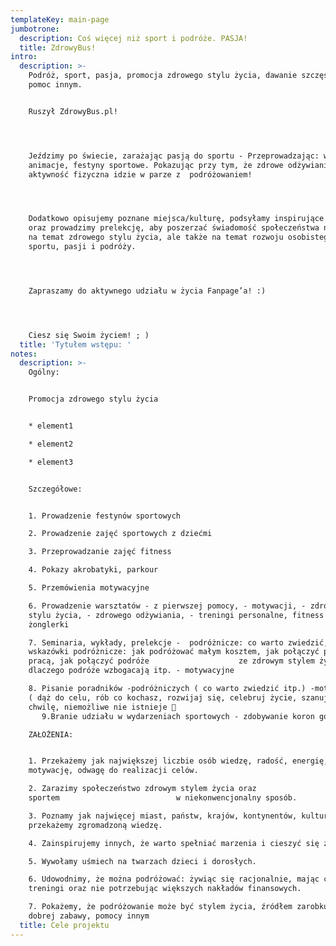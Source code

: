 ```yaml
---
templateKey: main-page
jumbotrone:
  description: Coś więcej niż sport i podróże. PASJA!
  title: ZdrowyBus!
intro:
  description: >-
    Podróż, sport, pasja, promocja zdrowego stylu życia, dawanie szczęścia i
    pomoc innym.


    Ruszył ZdrowyBus.pl!




    Jeździmy po świecie, zarażając pasją do sportu - Przeprowadzając: warsztaty,
    animacje, festyny sportowe. Pokazując przy tym, że zdrowe odżywianie i
    aktywność fizyczna idzie w parze z  podróżowaniem!




    Dodatkowo opisujemy poznane miejsca/kulturę, podsyłamy inspirujące materiały
    oraz prowadzimy prelekcję, aby poszerzać świadomość społeczeństwa nie tylko
    na temat zdrowego stylu życia, ale także na temat rozwoju osobistego,
    sportu, pasji i podróży. 




    Zapraszamy do aktywnego udziału w życia Fanpage’a! :) 




    Ciesz się Swoim życiem! ; )
  title: 'Tytułem wstępu: '
notes:
  description: >-
    Ogólny: 


    Promocja zdrowego stylu życia


    * element1

    * element2

    * element3


    Szczegółowe: 


    1. Prowadzenie festynów sportowych 

    2. Prowadzenie zajęć sportowych z dziećmi 

    3. Przeprowadzanie zajęć fitness 

    4. Pokazy akrobatyki, parkour 

    5. Przemówienia motywacyjne 

    6. Prowadzenie warsztatów - z pierwszej pomocy, - motywacji, - zdrowego
    stylu życia, - zdrowego odżywiania, - treningi personalne, fitness -
    żonglerki

    7. Seminaria, wykłady, prelekcje -  podróżnicze: co warto zwiedzić,
    wskazówki podróżnicze: jak podróżować małym kosztem, jak połączyć podróże z
    pracą, jak połączyć podróże                    ze zdrowym stylem życia,
    dlaczego podróże wzbogacają itp. - motywacyjne 

    8. Pisanie poradników -podróżniczych ( co warto zwiedzić itp.) -motywujących
    ( dąż do celu, rób co kochasz, rozwijaj się, celebruj życie, szanuj każdą
    chwilę, niemożliwe nie istnieje 
       9.Branie udziału w wydarzeniach sportowych - zdobywanie koron górskich - biegi uliczne - biegi miejskie z przeszkodami - biegi górskie - biegi ekstremalne - spływy kajakowe - rafting - ścianki wspinaczkowe - skoki bungee - skoki spadochronowe - Adventure race - nurkowanie - mecze uliczne koszykówki, piłki nożnej, siatkówki.

    ZAŁOŻENIA:


    1. Przekażemy jak największej liczbie osób wiedzę, radość, energię, pasję,
    motywację, odwagę do realizacji celów. 

    2. Zarazimy społeczeństwo zdrowym stylem życia oraz
    sportem                          w niekonwencjonalny sposób. 

    3. Poznamy jak najwięcej miast, państw, krajów, kontynentów, kultur i
    przekażemy zgromadzoną wiedzę. 

    4. Zainspirujemy innych, że warto spełniać marzenia i cieszyć się życiem. 

    5. Wywołamy uśmiech na twarzach dzieci i dorosłych. 

    6. Udowodnimy, że można podróżować: żywiąc się racjonalnie, mając czas na
    treningi oraz nie potrzebując większych nakładów finansowych. 

    7. Pokażemy, że podróżowanie może być stylem życia, źródłem zarobku, wiedzy,
    dobrej zabawy, pomocy innym
  title: Cele projektu
---
```


